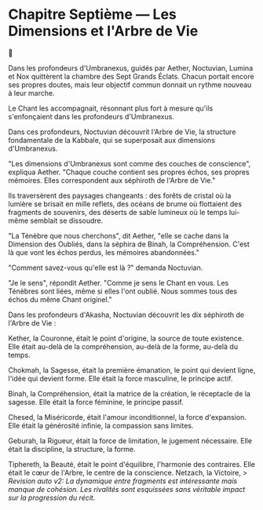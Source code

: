 # Chapitre Septième — Les Dimensions et l'Arbre de Vie

🌌

Dans les profondeurs d'Umbranexus,
guidés par Aether,
Noctuvian, Lumina et Nox
quittèrent la chambre des Sept Grands Éclats.
Chacun portait encore ses propres doutes, mais leur objectif commun donnait un rythme nouveau à leur marche.

Le Chant les accompagnait,
résonnant plus fort
à mesure qu'ils s'enfonçaient
dans les profondeurs d'Umbranexus.

Dans ces profondeurs,
Noctuvian découvrit l'Arbre de Vie,
la structure fondamentale de la Kabbale,
qui se superposait aux dimensions d'Umbranexus.

"Les dimensions d'Umbranexus
sont comme des couches de conscience",
expliqua Aether.
"Chaque couche contient
ses propres échos,
ses propres mémoires.
Elles correspondent
aux séphiroth de l'Arbre de Vie."

Ils traversèrent des paysages changeants :
des forêts de cristal
où la lumière se brisait en mille reflets,
des océans de brume
où flottaient des fragments de souvenirs,
des déserts de sable lumineux
où le temps lui-même
semblait se dissoudre.

"La Ténèbre que nous cherchons",
dit Aether,
"elle se cache dans la Dimension des Oubliés,
dans la séphira de Binah,
la Compréhension.
C'est là que vont les échos perdus,
les mémoires abandonnées."

"Comment savez-vous qu'elle est là ?"
demanda Noctuvian.

"Je le sens",
répondit Aether.
"Comme je sens le Chant en vous.
Les Ténèbres sont liées,
même si elles l'ont oublié.
Nous sommes tous des échos
du même Chant originel."

Dans les profondeurs d'Akasha,
Noctuvian découvrit
les dix séphiroth de l'Arbre de Vie :

Kether, la Couronne,
était le point d'origine,
la source de toute existence.
Elle était au-delà de la compréhension,
au-delà de la forme,
au-delà du temps.

Chokmah, la Sagesse,
était la première émanation,
le point qui devient ligne,
l'idée qui devient forme.
Elle était la force masculine,
le principe actif.

Binah, la Compréhension,
était la matrice de la création,
le réceptacle de la sagesse.
Elle était la force féminine,
le principe passif.

Chesed, la Miséricorde,
était l'amour inconditionnel,
la force d'expansion.
Elle était la générosité infinie,
la compassion sans limites.

Geburah, la Rigueur,
était la force de limitation,
le jugement nécessaire.
Elle était la discipline,
la structure,
la forme.

Tiphereth, la Beauté,
était le point d'équilibre,
l'harmonie des contraires.
Elle était le cœur de l'Arbre,
le centre de la conscience.
Netzach, la Victoire, > _Revision auto v2: La dynamique entre fragments est intéressante mais manque de cohésion. Les rivalités sont esquissées sans véritable impact sur la progression du récit._
